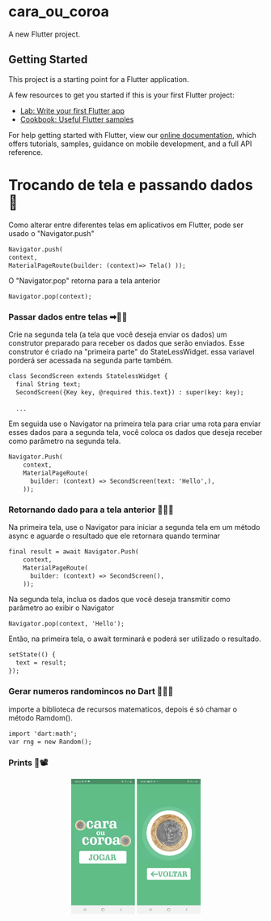 # cara_ou_coroa

A new Flutter project.

## Getting Started

This project is a starting point for a Flutter application.

A few resources to get you started if this is your first Flutter project:

- [Lab: Write your first Flutter app](https://flutter.dev/docs/get-started/codelab)
- [Cookbook: Useful Flutter samples](https://flutter.dev/docs/cookbook)

For help getting started with Flutter, view our
[online documentation](https://flutter.dev/docs), which offers tutorials,
samples, guidance on mobile development, and a full API reference.

# Trocando de tela e passando dados 💬

Como alterar entre diferentes telas em aplicativos em Flutter, pode ser usado o "Navigator.push"

```
Navigator.push(
context,
MaterialPageRoute(builder: (context)=> Tela() ));
```

O "Navigator.pop" retorna para a tela anterior

```
Navigator.pop(context);
```

### Passar dados entre telas ➡📳💬

Crie na segunda tela (a tela que você deseja enviar os dados) um construtor preparado para receber os dados que serão enviados. Esse construtor é criado na "primeira parte" do StateLessWidget. essa variavel porderá ser acessada na segunda parte também.
```
class SecondScreen extends StatelessWidget {
  final String text;
  SecondScreen({Key key, @required this.text}) : super(key: key);

  ...
```

Em seguida use o Navigator na primeira tela para criar uma rota para enviar esses dados para a segunda tela, você coloca os dados que deseja receber como parâmetro na segunda tela.
```
Navigator.Push(
    context,
    MaterialPageRoute(
      builder: (context) => SecondScreen(text: 'Hello',),
    ));
```

### Retornando dado para a tela anterior 📴🔚🔙

Na primeira tela, use o Navigator para iniciar a segunda tela em um método async e aguarde o resultado que ele retornara quando terminar
```
final result = await Navigator.Push(
    context,
    MaterialPageRoute(
      builder: (context) => SecondScreen(),
    ));
```
Na segunda tela, inclua os dados que você deseja transmitir como parâmetro ao exibir o Navigator 
```
Navigator.pop(context, 'Hello');
```
Então, na primeira tela, o await terminará e poderá ser utilizado o resultado.
```
setState(() {
  text = result;
});
```

### Gerar numeros randomincos no Dart 🔢🔟🌀

importe a biblioteca de recursos matematicos, depois é só chamar o método Ramdom().
```
import 'dart:math';
var rng = new Random();
```

### Prints 📸📽
<p align="center">
  <img src="https://github.com/petscaramussi/cara_ou_coroa/blob/main/imagens/home.jpg" width="25%" hight="25%">
  <img src="https://github.com/petscaramussi/cara_ou_coroa/blob/main/imagens/jogo.jpg" width="25%" height="25%">
</p>



